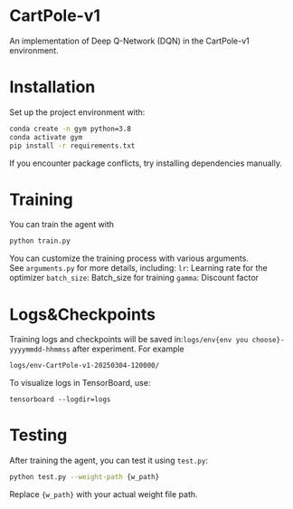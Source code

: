 # CartPole-v1
An implementation of Deep Q-Network (DQN) in the CartPole-v1 environment.

# Installation
Set up the project environment with:

```bash
conda create -n gym python=3.8  
conda activate gym 
pip install -r requirements.txt
```
If you encounter package conflicts, try installing dependencies manually.

# Training
You can train the agent with 
```bash
python train.py
```

You can customize the training process with various arguments.  
See `arguments.py` for more details, including:
`lr`: Learning rate for the optimizer
`batch_size`: Batch_size for training
`gamma`: Discount factor

# Logs&Checkpoints

Training logs and checkpoints will be saved in:`logs/env{env you choose}-yyyymmdd-hhmmss` after experiment.
For example
```bash
logs/env-CartPole-v1-20250304-120000/
```

To visualize logs in TensorBoard, use:
```
tensorboard --logdir=logs
```



# Testing
After training the agent, you can test it using `test.py`:
```bash
python test.py --weight-path {w_path}
```
Replace `{w_path}` with your actual weight file path.








<!--stackedit_data:
eyJoaXN0b3J5IjpbMTkxMDAxNjQ5MSwtMTc4NTEzMjUwNCwxND
E2MDk2NDA5LDEzNTcxMTEyMDMsMTE2NDU0Mzc3NF19
-->